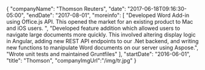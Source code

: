 {
   "companyName": "Thomson Reuters",
   "date": "2017-06-18T09:16:30-05:00",
   "endDate": "2017-08-01",
   "moreinfo": [
      "Developed Word Add-in using Office.js API. This opened the market for an existing product to Mac and iOS users. ",
      "Developed feature addition which allowed users to navigate large documents more quickly. This involved altering display logic in Angular, adding new REST API endpoints to our .Net backend, and writing new functions to manipulate Word documents on our server using Aspose.",
      "Wrote unit tests and maintained Gruntfiles"
   ],
   "startDate": "2016-06-01",
   "title": "Thomson",
   "companyImgUrl":"/img/tr.jpg"
}

